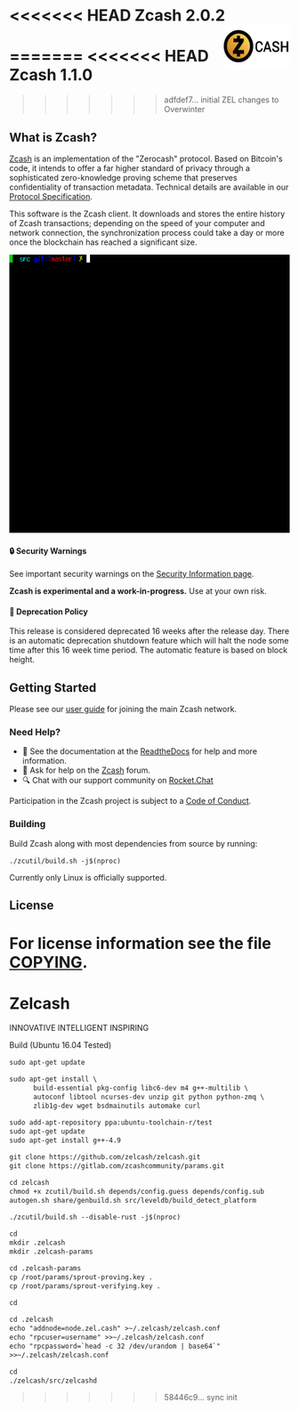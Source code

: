<<<<<<< HEAD
Zcash 2.0.2
<img align="right" width="120" height="80" src="doc/imgs/logo.png">
===========
=======
<<<<<<< HEAD
Zcash 1.1.0
=============
>>>>>>> adfdef7... initial ZEL changes to Overwinter

What is Zcash?
--------------

[Zcash](https://z.cash/) is an implementation of the "Zerocash" protocol.
Based on Bitcoin's code, it intends to offer a far higher standard of privacy
through a sophisticated zero-knowledge proving scheme that preserves
confidentiality of transaction metadata. Technical details are available
in our [Protocol Specification](https://github.com/zcash/zips/raw/master/protocol/protocol.pdf).

This software is the Zcash client. It downloads and stores the entire history
of Zcash transactions; depending on the speed of your computer and network
connection, the synchronization process could take a day or more once the
blockchain has reached a significant size.

<p align="center">
  <img src="doc/imgs/zcashd_screen.gif" height="500">
</p>

#### :lock: Security Warnings

See important security warnings on the
[Security Information page](https://z.cash/support/security/).

**Zcash is experimental and a work-in-progress.** Use at your own risk.

####  :ledger: Deprecation Policy

This release is considered deprecated 16 weeks after the release day. There
is an automatic deprecation shutdown feature which will halt the node some
time after this 16 week time period. The automatic feature is based on block
height.

## Getting Started

Please see our [user guide](https://zcash.readthedocs.io/en/latest/rtd_pages/rtd_docs/user_guide.html) for joining the main Zcash network.

### Need Help?

* :blue_book: See the documentation at the [ReadtheDocs](https://zcash.readthedocs.io)
  for help and more information.
* :incoming_envelope: Ask for help on the [Zcash](https://forum.z.cash/) forum.
* :mag: Chat with our support community on [Rocket.Chat](https://chat.zcashcommunity.com/channel/user-support)

Participation in the Zcash project is subject to a
[Code of Conduct](code_of_conduct.md).

### Building

Build Zcash along with most dependencies from source by running:

```
./zcutil/build.sh -j$(nproc)
```

Currently only Linux is officially supported.

License
-------

For license information see the file [COPYING](COPYING).
=======
# Zelcash
INNOVATIVE  INTELLIGENT  INSPIRING


Build (Ubuntu 16.04 Tested)
```
sudo apt-get update
```
```
sudo apt-get install \
      build-essential pkg-config libc6-dev m4 g++-multilib \
      autoconf libtool ncurses-dev unzip git python python-zmq \
      zlib1g-dev wget bsdmainutils automake curl
```
```
sudo add-apt-repository ppa:ubuntu-toolchain-r/test
sudo apt-get update
sudo apt-get install g++-4.9
```
```
git clone https://github.com/zelcash/zelcash.git
git clone https://gitlab.com/zcashcommunity/params.git
```
```
cd zelcash
chmod +x zcutil/build.sh depends/config.guess depends/config.sub autogen.sh share/genbuild.sh src/leveldb/build_detect_platform
```
```
./zcutil/build.sh --disable-rust -j$(nproc)
```
```
cd
mkdir .zelcash
mkdir .zelcash-params
```
```
cd .zelcash-params
cp /root/params/sprout-proving.key .
cp /root/params/sprout-verifying.key .
```
```
cd
```
```
cd .zelcash
echo "addnode=node.zel.cash" >~/.zelcash/zelcash.conf
echo "rpcuser=username" >>~/.zelcash/zelcash.conf
echo "rpcpassword=`head -c 32 /dev/urandom | base64`" >>~/.zelcash/zelcash.conf
```
```
cd
./zelcash/src/zelcashd
```
>>>>>>> 58446c9... sync init
